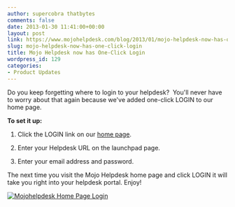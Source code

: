 ```yaml
---
author: supercobra thatbytes
comments: false
date: 2013-01-30 11:41:00+00:00
layout: post
link: https://www.mojohelpdesk.com/blog/2013/01/mojo-helpdesk-now-has-one-click-login/
slug: mojo-helpdesk-now-has-one-click-login
title: Mojo Helpdesk now has One-Click Login
wordpress_id: 129
categories:
- Product Updates
---
```


Do you keep forgetting where to login to your helpdesk?  You'll never have to worry about that again because we've added one-click LOGIN to our home page.


**To set it up:**



	
  1. Click the LOGIN link on our [home page](http://www.mojohelpdesk.com/).

	
  2. Enter your Helpdesk URL on the launchpad page.

	
  3. Enter your email address and password.




The next time you visit the Mojo Helpdesk home page and click LOGIN it will take you right into your helpdesk portal. Enjoy!







[![Mojohelpdesk Home Page Login](http://www.mojohelpdesk.com/blog/wordpress/wp-content/uploads/2013/01/Mojohelpdesk-Home-Page-Login.png)](http://www.mojohelpdesk.com/blog/wordpress/wp-content/uploads/2013/01/Mojohelpdesk-Home-Page-Login.png)

